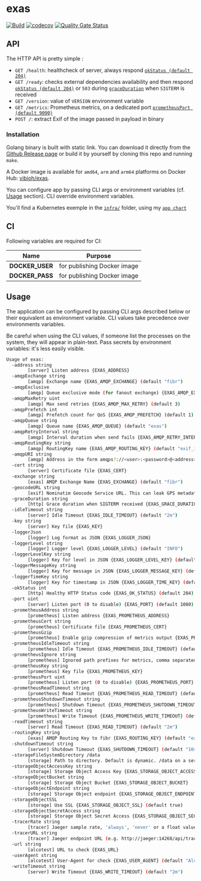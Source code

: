# exas

[![Build](https://github.com/ViBiOh/exas/workflows/Build/badge.svg)](https://github.com/ViBiOh/exas/actions)
[![codecov](https://codecov.io/gh/ViBiOh/exas/branch/main/graph/badge.svg)](https://codecov.io/gh/ViBiOh/exas)
[![Quality Gate Status](https://sonarcloud.io/api/project_badges/measure?project=ViBiOh_exas&metric=alert_status)](https://sonarcloud.io/dashboard?id=ViBiOh_exas)

## API

The HTTP API is pretty simple :

- `GET /health`: healthcheck of server, always respond [`okStatus (default 204)`](#usage)
- `GET /ready`: checks external dependencies availability and then respond [`okStatus (default 204)`](#usage) or `503` during [`graceDuration`](#usage) when `SIGTERM` is received
- `GET /version`: value of `VERSION` environment variable
- `GET /metrics`: Prometheus metrics, on a dedicated port [`prometheusPort (default 9090)`](#usage)
- `POST /`: extract Exif of the image passed in payload in binary

### Installation

Golang binary is built with static link. You can download it directly from the [Github Release page](https://github.com/ViBiOh/exas/releases) or build it by yourself by cloning this repo and running `make`.

A Docker image is available for `amd64`, `arm` and `arm64` platforms on Docker Hub: [vibioh/exas](https://hub.docker.com/r/vibioh/exas/tags).

You can configure app by passing CLI args or environment variables (cf. [Usage](#usage) section). CLI override environment variables.

You'll find a Kubernetes exemple in the [`infra/`](infra/) folder, using my [`app chart`](https://github.com/ViBiOh/charts/tree/main/app)

## CI

Following variables are required for CI:

|      Name       |           Purpose           |
| :-------------: | :-------------------------: |
| **DOCKER_USER** | for publishing Docker image |
| **DOCKER_PASS** | for publishing Docker image |

## Usage

The application can be configured by passing CLI args described below or their equivalent as environment variable. CLI values take precedence over environments variables.

Be careful when using the CLI values, if someone list the processes on the system, they will appear in plain-text. Pass secrets by environment variables: it's less easily visible.

```bash
Usage of exas:
  -address string
        [server] Listen address {EXAS_ADDRESS}
  -amqpExchange string
        [amqp] Exchange name {EXAS_AMQP_EXCHANGE} (default "fibr")
  -amqpExclusive
        [amqp] Queue exclusive mode (for fanout exchange) {EXAS_AMQP_EXCLUSIVE}
  -amqpMaxRetry uint
        [amqp] Max send retries {EXAS_AMQP_MAX_RETRY} (default 3)
  -amqpPrefetch int
        [amqp] Prefetch count for QoS {EXAS_AMQP_PREFETCH} (default 1)
  -amqpQueue string
        [amqp] Queue name {EXAS_AMQP_QUEUE} (default "exas")
  -amqpRetryInterval string
        [amqp] Interval duration when send fails {EXAS_AMQP_RETRY_INTERVAL} (default "1h")
  -amqpRoutingKey string
        [amqp] RoutingKey name {EXAS_AMQP_ROUTING_KEY} (default "exif_input")
  -amqpURI string
        [amqp] Address in the form amqps?://<user>:<password>@<address>:<port>/<vhost> {EXAS_AMQP_URI}
  -cert string
        [server] Certificate file {EXAS_CERT}
  -exchange string
        [exas] AMQP Exchange Name {EXAS_EXCHANGE} (default "fibr")
  -geocodeURL string
        [exif] Nominatim Geocode Service URL. This can leak GPS metadatas to a third-party (e.g. "https://nominatim.openstreetmap.org") {EXAS_GEOCODE_URL}
  -graceDuration string
        [http] Grace duration when SIGTERM received {EXAS_GRACE_DURATION} (default "30s")
  -idleTimeout string
        [server] Idle Timeout {EXAS_IDLE_TIMEOUT} (default "2m")
  -key string
        [server] Key file {EXAS_KEY}
  -loggerJson
        [logger] Log format as JSON {EXAS_LOGGER_JSON}
  -loggerLevel string
        [logger] Logger level {EXAS_LOGGER_LEVEL} (default "INFO")
  -loggerLevelKey string
        [logger] Key for level in JSON {EXAS_LOGGER_LEVEL_KEY} (default "level")
  -loggerMessageKey string
        [logger] Key for message in JSON {EXAS_LOGGER_MESSAGE_KEY} (default "message")
  -loggerTimeKey string
        [logger] Key for timestamp in JSON {EXAS_LOGGER_TIME_KEY} (default "time")
  -okStatus int
        [http] Healthy HTTP Status code {EXAS_OK_STATUS} (default 204)
  -port uint
        [server] Listen port (0 to disable) {EXAS_PORT} (default 1080)
  -prometheusAddress string
        [prometheus] Listen address {EXAS_PROMETHEUS_ADDRESS}
  -prometheusCert string
        [prometheus] Certificate file {EXAS_PROMETHEUS_CERT}
  -prometheusGzip
        [prometheus] Enable gzip compression of metrics output {EXAS_PROMETHEUS_GZIP}
  -prometheusIdleTimeout string
        [prometheus] Idle Timeout {EXAS_PROMETHEUS_IDLE_TIMEOUT} (default "10s")
  -prometheusIgnore string
        [prometheus] Ignored path prefixes for metrics, comma separated {EXAS_PROMETHEUS_IGNORE}
  -prometheusKey string
        [prometheus] Key file {EXAS_PROMETHEUS_KEY}
  -prometheusPort uint
        [prometheus] Listen port (0 to disable) {EXAS_PROMETHEUS_PORT} (default 9090)
  -prometheusReadTimeout string
        [prometheus] Read Timeout {EXAS_PROMETHEUS_READ_TIMEOUT} (default "5s")
  -prometheusShutdownTimeout string
        [prometheus] Shutdown Timeout {EXAS_PROMETHEUS_SHUTDOWN_TIMEOUT} (default "5s")
  -prometheusWriteTimeout string
        [prometheus] Write Timeout {EXAS_PROMETHEUS_WRITE_TIMEOUT} (default "10s")
  -readTimeout string
        [server] Read Timeout {EXAS_READ_TIMEOUT} (default "2m")
  -routingKey string
        [exas] AMQP Routing Key to fibr {EXAS_ROUTING_KEY} (default "exif_output")
  -shutdownTimeout string
        [server] Shutdown Timeout {EXAS_SHUTDOWN_TIMEOUT} (default "10s")
  -storageFileSystemDirectory /data
        [storage] Path to directory. Default is dynamic. /data on a server and Current Working Directory in a terminal. {EXAS_STORAGE_FILE_SYSTEM_DIRECTORY}
  -storageObjectAccessKey string
        [storage] Storage Object Access Key {EXAS_STORAGE_OBJECT_ACCESS_KEY}
  -storageObjectBucket string
        [storage] Storage Object Bucket {EXAS_STORAGE_OBJECT_BUCKET}
  -storageObjectEndpoint string
        [storage] Storage Object endpoint {EXAS_STORAGE_OBJECT_ENDPOINT}
  -storageObjectSSL
        [storage] Use SSL {EXAS_STORAGE_OBJECT_SSL} (default true)
  -storageObjectSecretAccess string
        [storage] Storage Object Secret Access {EXAS_STORAGE_OBJECT_SECRET_ACCESS}
  -tracerRate string
        [tracer] Jaeger sample rate, 'always', 'never' or a float value {EXAS_TRACER_RATE} (default "always")
  -tracerURL string
        [tracer] Jaeger endpoint URL (e.g. http://jaeger:14268/api/traces) {EXAS_TRACER_URL}
  -url string
        [alcotest] URL to check {EXAS_URL}
  -userAgent string
        [alcotest] User-Agent for check {EXAS_USER_AGENT} (default "Alcotest")
  -writeTimeout string
        [server] Write Timeout {EXAS_WRITE_TIMEOUT} (default "2m")
```
